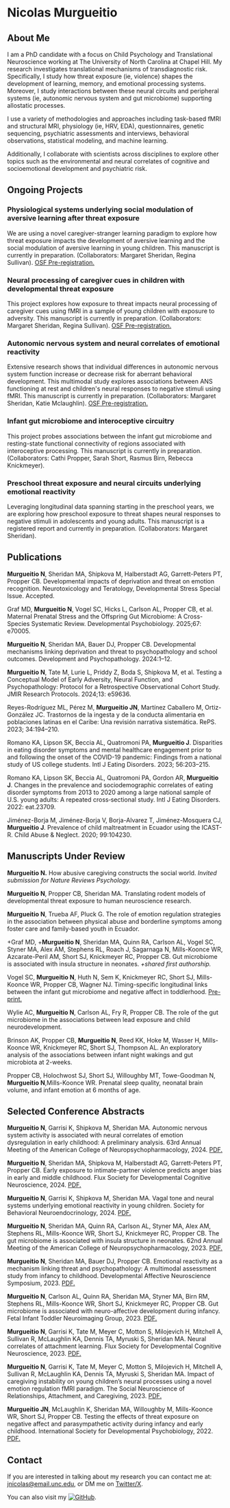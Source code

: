 #  **Nicolas Murgueitio**

## About Me

I am a PhD candidate with a focus on Child Psychology and Translational Neuroscience working at The University of North Carolina at Chapel Hill. My research investigates translational mechanisms of transdiagnostic risk. Specifically, I study how  threat exposure (ie, violence) shapes the development of learning, memory, and emotional processing systems. Moreover, I study interactions between these neural circuits and peripheral systems (ie, autonomic nervous system and gut microbiome) supporting allostatic processes. 

I use a variety of methodologies and approaches including task-based fMRI and structural MRI, physiology (ie, HRV, EDA), questionnaires, genetic sequencing, psychiatric assessments and interviews, behavioral observations, statistical modeling, and machine learning.

Additionally, I collaborate with scientists across disciplines to explore other topics such as the environmental and neural correlates of cognitive and socioemotional development and psychiatric risk. 

## Ongoing Projects

### Physiological systems underlying social modulation of aversive learning after threat exposure

We are using a novel caregiver-stranger learning paradigm to explore how threat exposure impacts the development of aversive learning and the social modulation of aversive learning in young children. This manuscript is currently in preparation. (Collaborators: Margaret Sheridan, Regina Sullivan). [OSF Pre-registration.](https://doi.org/10.17605/OSF.IO/GPJCH)

### Neural processing of caregiver cues in children with developmental threat exposure

This project explores how exposure to threat impacts neural processing of caregiver cues using fMRI in a sample of young children with exposure to adversity. This manuscript is currently in preparation. (Collaborators: Margaret Sheridan, Regina Sullivan). [OSF Pre-registration.](https://osf.io/m5d2g)

### Autonomic nervous system and neural correlates of emotional reactivity

Extensive research shows that individual differences in autonomic nervous system function increase or decrease risk for aberrant behavioral development. This multimodal study explores associations between ANS functioning at rest and children's neural responses to negative stimuli using fMRI. This manuscript is currently in preparation. (Collaborators: Margaret Sheridan, Katie Mclaughlin). [OSF Pre-registration.](https://doi.org/10.17605/OSF.IO/S7M9K)

### Infant gut microbiome and interoceptive circuitry
This project probes associations between the infant gut microbiome and resting-state functional connectivity of regions associated with interoceptive processing. This manuscript is currently in preparation. (Collaborators: Cathi Propper, Sarah Short, Rasmus Birn, Rebecca Knickmeyer). 

### Preschool threat exposure and neural circuits underlying emotional reactivity
Leveraging longitudinal data spanning starting in the preschool years, we are exploring how preschool exposure to threat shapes neural responses to negative stimuli in adolescents and young adults. This manuscript is a registered report and currently in preparation. (Collaborators: Margaret Sheridan).

## Publications

**Murgueitio N**, Sheridan MA, Shipkova M, Halberstadt AG, Garrett-Peters PT, Propper CB.  Developmental impacts of deprivation and threat on emotion recognition. Neurotoxicology and Teratology, Developmental Stress Special Issue. Accepted. 

Graf MD, **Murgueitio N**, Vogel SC, Hicks L, Carlson AL, Propper CB, et al. Maternal Prenatal Stress and the Offspring Gut Microbiome: A Cross-Species Systematic Review. Developmental Psychobiology. 2025;67: e70005.

**Murgueitio N**, Sheridan MA, Bauer DJ, Propper CB. Developmental mechanisms linking deprivation and threat to psychopathology and school outcomes. Development and Psychopathology. 2024:1–12.

**Murgueitio N**, Tate M, Lurie L, Priddy Z, Boda S, Shipkova M, et al. Testing a Conceptual Model of Early Adversity, Neural Function, and Psychopathology: Protocol for a Retrospective Observational Cohort Study. JMIR Research Protocols. 2024;13: e59636.

Reyes-Rodríguez ML, Pérez M, **Murgueitio JN**, Martínez Caballero M, Ortiz-González JC. Trastornos de la ingesta y de la conducta alimentaria en poblaciones latinas en el Caribe: Una revisión narrativa sistemática. RePS. 2023; 34:194–210.

Romano KA, Lipson SK, Beccia AL, Quatromoni PA, **Murgueitio J**. Disparities in eating disorder symptoms and mental healthcare engagement prior to and following the onset of the COVID-19 pandemic: Findings from a national study of US college students. Intl J Eating Disorders. 2023; 56:203–215.

Romano KA, Lipson SK, Beccia AL, Quatromoni PA, Gordon AR, **Murgueitio J**. Changes in the prevalence and sociodemographic correlates of eating disorder symptoms from 2013 to 2020 among a large national sample of U.S. young adults: A repeated cross‐sectional study. Intl J Eating Disorders. 2022: eat.23709.

Jiménez-Borja M, Jiménez-Borja V, Borja-Alvarez T, Jiménez-Mosquera CJ, **Murgueitio J**. Prevalence of child maltreatment in Ecuador using the ICAST-R. Child Abuse & Neglect. 2020; 99:104230.

## Manuscripts Under Review

**Murgueitio N.** How abusive caregiving constructs the social world. _Invited submission for Nature Reviews Psychology._

**Murgueitio N**, Propper CB, Sheridan MA. Translating rodent models of developmental threat exposure to human neuroscience research. 

**Murgueitio N**, Trueba AF, Pluck G. The role of emotion regulation strategies in the association between physical abuse and borderline symptoms among foster care and family-based youth in Ecuador. 

+Graf MD, +**Murgueitio N**, Sheridan MA, Quinn RA, Carlson AL, Vogel SC, Styner MA, Alex AM, Stephens RL, Roach J, Sagarnaga N, Mills-Koonce WR, Azcarate-Peril AM, Short SJ, Knickmeyer RC, Propper CB. Gut microbiome is associated with insula structure in neonates. _+shared first authorship._

Vogel SC, **Murgueitio N**, Huth N, Sem K, Knickmeyer RC, Short SJ, Mills-Koonce WR, Propper CB, Wagner NJ. Timing-specific longitudinal links between the infant gut microbiome and negative affect in toddlerhood. [Pre-print.](https://osf.io/preprints/psyarxiv/z2s8h)

Wylie AC, **Murgueitio N**, Carlson AL, Fry R, Propper CB. The role of the gut microbiome in the associations between lead exposure and child neurodevelopment.
      
Brinson AK, Propper CB, **Murgueitio N**, Reed KK, Hoke M, Wasser H, Mills-Koonce WR, Knickmeyer RC, Short SJ, Thompson AL. An exploratory analysis of the associations between infant night wakings and gut microbiota at 2-weeks. 

Propper CB, Holochwost SJ,  Short SJ, Willoughby MT, Towe-Goodman N, **Murgueitio N**,Mills-Koonce WR. Prenatal sleep quality, neonatal brain volume, and infant emotion at 6 months of age.

## Selected Conference Abstracts
**Murgueitio N**, Garrisi K, Shipkova M, Sheridan MA. Autonomic nervous system activity is associated with neural correlates of emotion dysregulation in early childhood: A preliminary analysis. 63rd Annual Meeting of the American College of Neuropsychopharmacology, 2024. [PDF.](https://www.dropbox.com/scl/fi/bbjhmeqddovp3ea0i6hbd/ACNP-2024.pdf?rlkey=tqgd4oyjcy0ot159jj2evkptk&dl=0)

**Murgueitio N**, Sheridan MA, Shipkova M, Halberstadt AG, Garrett-Peters PT, Propper CB. Early exposure to intimate-partner violence predicts anger bias in early and middle childhood. Flux Society for Developmental Cognitive Neuroscience, 2024. 
 [PDF.](https://www.dropbox.com/scl/fi/6q00pypd1m0gl31whgz3b/FLUX-2024.pdf?rlkey=p5f3cb2bn4tqb0ofljyamgrw7&dl=0)

**Murgueitio N**, Garrisi K, Shipkova M, Sheridan MA. Vagal tone and neural systems underlying emotional reactivity in young children. Society for Behavioral Neuroendocrinology, 2024. [PDF.](https://www.dropbox.com/scl/fi/b47jfpw6gc9y8bm2p9iug/SBN-2024.pdf?rlkey=722wk8eghzfi6wwquk2iht8uh&dl=0)

**Murgueitio N**, Sheridan MA, Quinn RA, Carlson AL, Styner MA, Alex AM, Stephens RL, Mills-Koonce WR, Short SJ, Knickmeyer RC, Propper CB. The gut microbiome is associated with insula structure in neonates. 62nd Annual Meeting of the American College of Neuropsychopharmacology, 2023. [PDF.](https://www.dropbox.com/scl/fi/cgjpd6mcewgtl8jqr7b9n/ACNP-2023.pdf?rlkey=gx8lihl50myijvln8u83y5x7e&dl=0)

**Murgueitio N**, Sheridan MA, Bauer DJ, Propper CB. Emotional reactivity as a mechanism linking threat and psychopathology: A multimodal assessment study from infancy to childhood. Developmental Affective Neuroscience Symposium, 2023. [PDF.](https://www.dropbox.com/scl/fi/birp18b587mo0bo6dasw5/DANS-2023.pdf?rlkey=u4mprvh8qjnvq1ma5dnthm7vw&dl=0)

**Murgueitio N**, Carlson AL, Quinn RA, Sheridan MA, Styner MA, Birn RM, Stephens RL, Mills-Koonce WR, Short SJ, Knickmeyer RC, Propper CB.  Gut microbiome is associated with neuro-affective development during infancy. Fetal Infant Toddler Neuroimaging Group, 2023. [PDF.](https://www.dropbox.com/scl/fi/x0oypdv24sq52x6mh37nm/FITNG-2023.pdf?rlkey=tywweev0mx0ipwn33ypegnv3e&dl=0)

**Murgueitio N**, Garrisi K, Tate M, Meyer C, Motton S, Milojevich H, Mitchell A, Sullivan R, McLaughlin KA, Dennis TA, Myruski S, Sheridan MA. Neural correlates of attachment learning. Flux Society for Developmental Cognitive Neuroscience, 2023. 
 [PDF.](https://www.dropbox.com/scl/fi/55ejadevbvs6u2lpcmwwp/FLUX-2023.pdf?rlkey=gjbx4k33vey6sf1vxfbmwg7xb&dl=0)

**Murgueitio N**, Garrisi K, Tate M, Meyer C, Motton S, Milojevich H, Mitchell A, Sullivan R, McLaughlin KA, Dennis TA, Myruski S, Sheridan MA. Impact of caregiving instability on young children’s neural processes using a novel emotion regulation fMRI paradigm. The Social Neuroscience of Relationships, Attachment, and Caregiving, 2023. [PDF.](https://www.dropbox.com/scl/fi/eo1yj39eqmt0l7xf54mtv/SN-2023.pdf?rlkey=bk2jn2qz940h6i1krhwvyuu9x&st=hyh9hylf&dl=0)

**Murgueitio JN**, McLaughlin K, Sheridan MA, Willoughby M, Mills-Koonce WR, Short SJ, Propper CB. Testing the effects of threat exposure on negative affect and parasympathetic activity during infancy and early childhood. International Society for Developmental Psychobiology, 2022. [PDF.](https://www.dropbox.com/scl/fi/t00dnfkfahlzgemcagdii/ISDP-2022.pdf?rlkey=qtlmmmcufx6ryd18muwln6krt&dl=0)

## Contact

If you are interested in talking about my research you can contact me at: [jnicolas@email.unc.edu](mailto:jnicolas@email.unc.edu), or DM me on [Twitter/X](https://twitter.com/jnmurgueitio).

You can also visit my [![GitHub](https://img.icons8.com/material-outlined/24/000000/github.png)](https://github.com/nicolasmurgueitio). 

